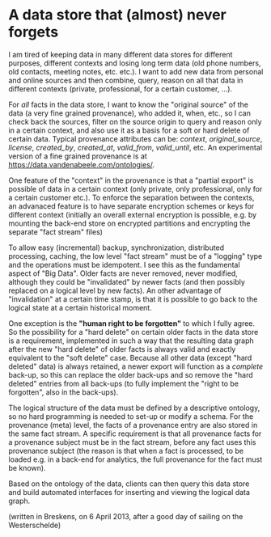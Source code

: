# A data store that (almost) never forgets

I am tired of keeping data in many different data stores for different purposes, different contexts and losing long term data (old phone numbers, old contacts, meeting notes, etc. etc.). I want to add new data from personal and online sources and then combine, query, reason on all that data in different contexts (private, professional, for a certain customer, ...).

For _all_ facts in the data store, I want to know the "original source" of the data (a very fine grained provenance), who added it, when, etc., so I can check back the sources, filter on the source origin to query and reason only in a certain context, and also use it as a basis for a soft or hard delete of certain data. Typical provenance attributes can be: *context*, *original_source*, *license*, *created_by*, *created_at*, *valid_from*, *valid_until*, etc. An experimental version of a fine grained provenance is at https://data.vandenabeele.com/ontologies/.

One feature of the "context" in the provenance is that a "partial export" is possible of data in a certain context (only private, only professional, only for a certain customer etc.). To enforce the separation between the contexts, an advanaced feature is to have separate encryption schemes or keys for different context (initially an overall external encryption is possible, e.g. by mounting the back-end store on encrypted partitions and encrypting the separate "fact stream" files)

To allow easy (incremental) backup, synchronization, distributed processing, caching, the low level "fact stream" must be of a "logging" type and the operations must be idempotent. I see this as the fundamental aspect of "Big Data". Older facts are never removed, never modified, although they could be "invalidated" by newer facts (and then possibly replaced on a logical level by new facts). An other advantage of "invalidation" at a certain time stamp, is that it is possible to go back to the logical state at a certain historical moment.

One exception is the **"human right to be forgotten"** to which I fully agree. So the possibility for a "hard delete" on certain older facts in the data store is a requirement, implemented in such a way that the resulting data graph after the new "hard delete" of older facts is always valid and exactly equivalent to the "soft delete" case. Because all other data (except "hard deleted" data) is always retained, a newer export will function as a _complete_ back-up, so this can replace the older back-ups and so remove the "hard deleted" entries from all back-ups (to fully implement the "right to be forgotten", also in the back-ups).

The logical structure of the data must be defined by a descriptive ontology, so no hard programming is needed to set-up or modify a schema.  For the provenance (meta) level, the facts of a provenance entry are also stored in the same fact stream. A specific requirement is that all provenance facts for a provenance subject must be in the fact stream, before any fact uses this provenance subject (the reason is that when a fact is processed, to be loaded e.g. in a back-end for analytics, the full provenance for the fact must be known).

Based on the ontology of the data, clients can then query this data store and build automated interfaces for inserting and viewing the logical data graph.

(written in Breskens, on 6 April 2013, after a good day of sailing on the Westerschelde)